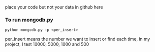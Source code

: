 place your code but not your data in github here

### To run mongodb.py

    python mongodb.py -p <per_insert>
    
  per_insert means the number we want to insert or find each time, in my project, I test 10000, 5000, 1000 and 500
